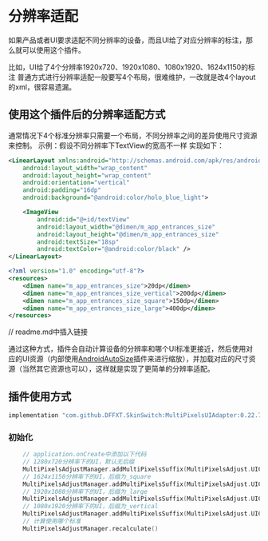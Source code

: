 # 分辨率适配
如果产品或者UI要求适配不同分辨率的设备，而且UI给了对应分辨率的标注，那么就可以使用这个插件。

比如，UI给了4个分辨率1920x720、1920x1080、1080x1920、1624x1150的标注
普通方式进行分辨率适配一般要写4个布局，很难维护，一改就是改4个layout的xml，很容易遗漏。
## 使用这个插件后的分辨率适配方式
通常情况下4个标准分辨率只需要一个布局，不同分辨率之间的差异使用尺寸资源来控制。
示例：假设不同分辨率下TextView的宽高不一样
实现如下：
```xml
<LinearLayout xmlns:android="http://schemas.android.com/apk/res/android"
    android:layout_width="wrap_content"
    android:layout_height="wrap_content"
    android:orientation="vertical"
    android:padding="16dp"
    android:background="@android:color/holo_blue_light">

    <ImageView
        android:id="@+id/textView"
        android:layout_width="@dimen/m_app_entrances_size"
        android:layout_height="@dimen/m_app_entrances_size"
        android:textSize="18sp"
        android:textColor="@android:color/black" />
</LinearLayout>
```
```xml
<?xml version="1.0" encoding="utf-8"?>
<resources>
    <dimen name="m_app_entrances_size">20dp</dimen>
    <dimen name="m_app_entrances_size_vertical">200dp</dimen>
    <dimen name="m_app_entrances_size_square">150dp</dimen>
    <dimen name="m_app_entrances_size_large">400dp</dimen>
</resources>
```
// readme.md中插入链接

通过这种方式，插件会自动计算设备的分辨率和哪个UI标准更接近，然后使用对应的UI资源（内部使用[AndroidAutoSize](https://github.com/JessYanCoding/AndroidAutoSize)插件来进行缩放），并加载对应的尺寸资源（当然其它资源也可以），这样就是实现了更简单的分辨率适配。

## 插件使用方式
```kotlin
implementation "com.github.DFFXT.SkinSwitch:MultiPixelsUIAdapter:0.22.7"
```
### 初始化
```kotlin
    // application.onCreate中添加以下代码
    // 1280x720分辨率下的UI，默认无后缀
    MultiPixelsAdjustManager.addMultiPixelsSuffix(MultiPixelsAdjust.UIConfig(1920, 720), "")
    // 1624x1150分辨率下的UI，后缀为_square
    MultiPixelsAdjustManager.addMultiPixelsSuffix(MultiPixelsAdjust.UIConfig(1624, 1150), "_square")
    // 1920x1080分辨率下的UI，后缀为_large
    MultiPixelsAdjustManager.addMultiPixelsSuffix(MultiPixelsAdjust.UIConfig(1920, 1080), "_large")
    // 1080x1920分辨率下的UI，后缀为_vertical
    MultiPixelsAdjustManager.addMultiPixelsSuffix(MultiPixelsAdjust.UIConfig(1080, 1920), "_vertical")
    // 计算使用哪个标准
    MultiPixelsAdjustManager.recalculate()
```
